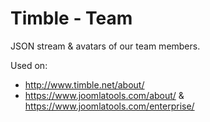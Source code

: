 # Timble - Team

JSON stream & avatars of our team members.

Used on:

- http://www.timble.net/about/
- https://www.joomlatools.com/about/ & https://www.joomlatools.com/enterprise/